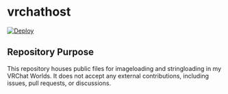 # vrchathost
[![Deploy](https://github.com/BenjiThatFoxGuy/vrchathost/actions/workflows/deploy.yml/badge.svg)](https://github.com/BenjiThatFoxGuy/vrchathost/actions/workflows/deploy.yml)

## Repository Purpose
This repository houses public files for imageloading and stringloading in my VRChat Worlds. It does not accept any external contributions, including issues, pull requests, or discussions.
